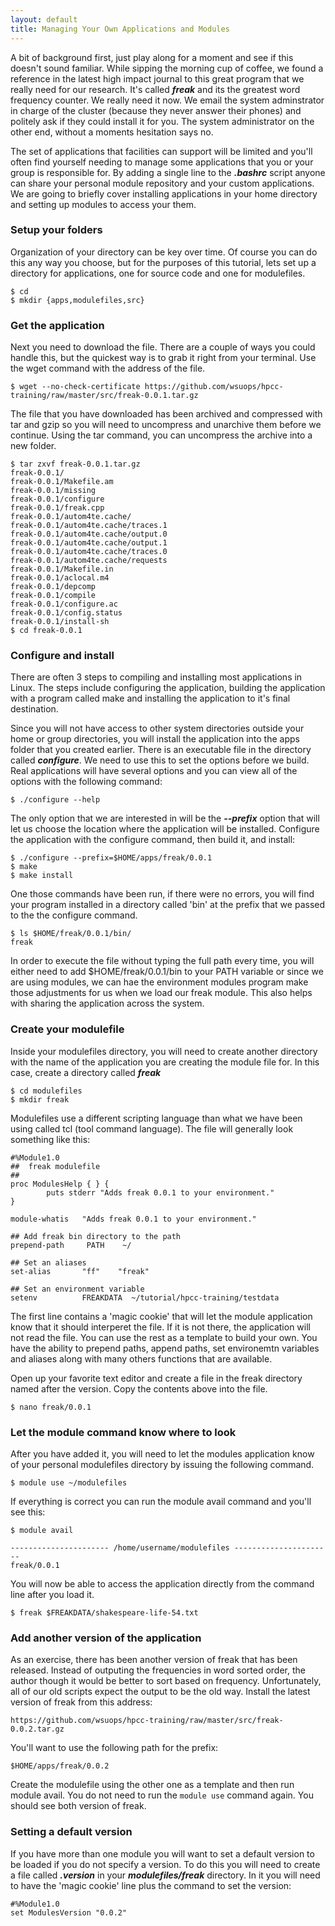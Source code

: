 ```yaml
---
layout: default
title: Managing Your Own Applications and Modules
---
```


A bit of background first, just play along for a moment and see if this doesn't sound familiar.  While sipping the morning cup of coffee, we found a reference in the latest high impact journal to this great program that we really need for our research.  It's called ***freak*** and its the greatest word frequency counter.  We really need it now.  We email the system adminstrator in charge of the cluster (because they never answer their phones) and politely ask if they could install it for you.  The system administrator on the other end, without a moments hesitation says no.

The set of applications that facilities can support will be limited and you'll often find yourself needing to manage some applications that you or your group is responsible for.  By adding a single line to the ***.bashrc*** script anyone can share your personal module repository and your custom applications.  We are going to briefly cover installing applications in your home directory and setting up modules to access your them.

### Setup your folders

Organization of your directory can be key over time.  Of course you can do this any way you choose, but for the purposes of this tutorial, lets set up a directory for applications, one for source code and one for modulefiles.

```text
$ cd
$ mkdir {apps,modulefiles,src}
```

### Get the application

Next you need to download the file.  There are a couple of ways you could handle this, but the quickest way is to grab it right from your terminal.  Use the wget command with the address of the file.

```text
$ wget --no-check-certificate https://github.com/wsuops/hpcc-training/raw/master/src/freak-0.0.1.tar.gz
```

The file that you have downloaded has been archived and compressed with tar and gzip so you will need to uncompress and unarchive them before we continue.  Using the tar command, you can uncompress the archive into a new folder.

```text
$ tar zxvf freak-0.0.1.tar.gz
freak-0.0.1/
freak-0.0.1/Makefile.am
freak-0.0.1/missing
freak-0.0.1/configure
freak-0.0.1/freak.cpp
freak-0.0.1/autom4te.cache/
freak-0.0.1/autom4te.cache/traces.1
freak-0.0.1/autom4te.cache/output.0
freak-0.0.1/autom4te.cache/output.1
freak-0.0.1/autom4te.cache/traces.0
freak-0.0.1/autom4te.cache/requests
freak-0.0.1/Makefile.in
freak-0.0.1/aclocal.m4
freak-0.0.1/depcomp
freak-0.0.1/compile
freak-0.0.1/configure.ac
freak-0.0.1/config.status
freak-0.0.1/install-sh
$ cd freak-0.0.1
```

### Configure and install

There are often 3 steps to compiling and installing most applications in Linux.  The steps include configuring the application, building the application with a program called make and installing the application to it's final destination.  

Since you will not have access to other system directories outside your home or group directories, you will install the application into the apps folder that you created earlier.  There is an executable file in the directory called ***configure***.  We need to use this to set the options before we build.  Real applications will have several options and you can view all of the options with the following command:

```text
$ ./configure --help
```

The only option that we are interested in will be the ***--prefix*** option that will let us choose the location where the application will be installed.  Configure the application with the configure command, then build it, and install:

```text
$ ./configure --prefix=$HOME/apps/freak/0.0.1
$ make
$ make install
```

One those commands have been run, if there were no errors, you will find your program installed in a directory called 'bin' at the prefix that we passed to the the configure command.

```text
$ ls $HOME/freak/0.0.1/bin/
freak
```

In order to execute the file without typing the full path every time, you will either need to add $HOME/freak/0.0.1/bin to your PATH variable or since we are using modules, we can hae the environment modules program make those adjustments for us when we load our freak module. This also helps with sharing the application across the system.

### Create your modulefile

Inside your modulefiles directory, you will need to create another directory with the name of the application you are creating the module file for.  In this case, create a directory called ***freak***

```text
$ cd modulefiles
$ mkdir freak
```

Modulefiles use a different scripting language than what we have been using called tcl (tool command language).  The file will generally look something like this:

```text
#%Module1.0
##  freak modulefile
##
proc ModulesHelp { } {
        puts stderr "Adds freak 0.0.1 to your environment."
}

module-whatis   "Adds freak 0.0.1 to your environment."

## Add freak bin directory to the path
prepend-path     PATH    ~/

## Set an aliases
set-alias       "ff"    "freak"

## Set an environment variable
setenv          FREAKDATA  ~/tutorial/hpcc-training/testdata
```

The first line contains a 'magic cookie' that will let the module application know that it should interperet the file.  If it is not there, the application will not read the file.  You can use the rest as a template to build your own.  You have the ability to prepend paths, append paths, set environemtn variables and aliases along with many others functions that are available.

Open up your favorite text editor and create a file in the freak directory named after the version.  Copy the contents above into the file.

```text
$ nano freak/0.0.1
```

### Let the module command know where to look

After you have added it, you will need to let the modules application know of your personal modulefiles directory by issuing the following command.

```text
$ module use ~/modulefiles
```

If everything is correct you can run the module avail command and you'll see this:

```text
$ module avail

---------------------- /home/username/modulefiles ----------------------
freak/0.0.1
```

You will now be able to access the application directly from the command line after you load it.

```text
$ freak $FREAKDATA/shakespeare-life-54.txt
```

### Add another version of the application

As an exercise, there has been another version of freak that has been released.  Instead of outputing the frequencies in word sorted order, the author though it would be better to sort based on frequency.  Unfortunately, all of our old scripts expect the output to be the old way.  Install the latest version of freak from this address:

```text
https://github.com/wsuops/hpcc-training/raw/master/src/freak-0.0.2.tar.gz
```

You'll want to use the following path for the prefix:

```text
$HOME/apps/freak/0.0.2
```

Create the modulefile using the other one as a template and then run module avail.  You do not need to run the ```module use``` command again.  You should see both version of freak.

### Setting a default version

If you have more than one module you will want to set a default version to be loaded if you do not specify a version.  To do this you will need to create a file called ***.version*** in your ***modulefiles/freak*** directory.  In it you will need to have the 'magic cookie' line plus the command to set the version:

```text
#%Module1.0
set ModulesVersion "0.0.2"
```
